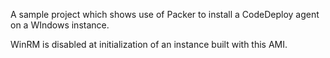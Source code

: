 A sample project which shows use of Packer to install a CodeDeploy agent on a WIndows instance.

WinRM is disabled at initialization of an instance built with this AMI.
